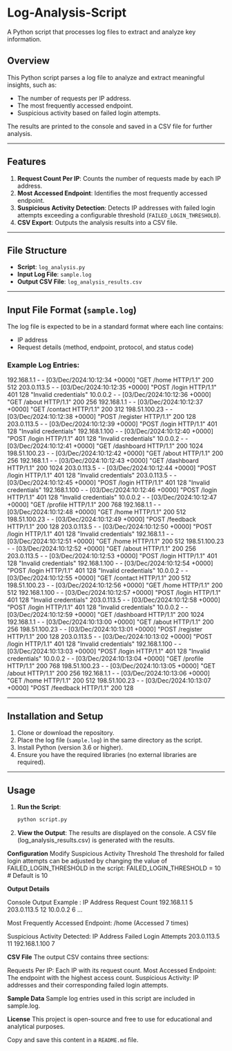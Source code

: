 # Log-Analysis-Script
 A Python script that processes log files to extract and analyze key information.

## Overview

This Python script parses a log file to analyze and extract meaningful insights, such as:
- The number of requests per IP address.
- The most frequently accessed endpoint.
- Suspicious activity based on failed login attempts.

The results are printed to the console and saved in a CSV file for further analysis.

---

## Features

1. **Request Count Per IP**: Counts the number of requests made by each IP address.
2. **Most Accessed Endpoint**: Identifies the most frequently accessed endpoint.
3. **Suspicious Activity Detection**: Detects IP addresses with failed login attempts exceeding a configurable threshold (`FAILED_LOGIN_THRESHOLD`).
4. **CSV Export**: Outputs the analysis results into a CSV file.

---

## File Structure

- **Script**: `log_analysis.py`
- **Input Log File**: `sample.log`
- **Output CSV File**: `log_analysis_results.csv`

---

## Input File Format (`sample.log`)

The log file is expected to be in a standard format where each line contains:
- IP address
- Request details (method, endpoint, protocol, and status code)

### Example Log Entries:
192.168.1.1 - - [03/Dec/2024:10:12:34 +0000] "GET /home HTTP/1.1" 200 512
203.0.113.5 - - [03/Dec/2024:10:12:35 +0000] "POST /login HTTP/1.1" 401 128 "Invalid credentials"
10.0.0.2 - - [03/Dec/2024:10:12:36 +0000] "GET /about HTTP/1.1" 200 256
192.168.1.1 - - [03/Dec/2024:10:12:37 +0000] "GET /contact HTTP/1.1" 200 312
198.51.100.23 - - [03/Dec/2024:10:12:38 +0000] "POST /register HTTP/1.1" 200 128
203.0.113.5 - - [03/Dec/2024:10:12:39 +0000] "POST /login HTTP/1.1" 401 128 "Invalid credentials"
192.168.1.100 - - [03/Dec/2024:10:12:40 +0000] "POST /login HTTP/1.1" 401 128 "Invalid credentials"
10.0.0.2 - - [03/Dec/2024:10:12:41 +0000] "GET /dashboard HTTP/1.1" 200 1024
198.51.100.23 - - [03/Dec/2024:10:12:42 +0000] "GET /about HTTP/1.1" 200 256
192.168.1.1 - - [03/Dec/2024:10:12:43 +0000] "GET /dashboard HTTP/1.1" 200 1024
203.0.113.5 - - [03/Dec/2024:10:12:44 +0000] "POST /login HTTP/1.1" 401 128 "Invalid credentials"
203.0.113.5 - - [03/Dec/2024:10:12:45 +0000] "POST /login HTTP/1.1" 401 128 "Invalid credentials"
192.168.1.100 - - [03/Dec/2024:10:12:46 +0000] "POST /login HTTP/1.1" 401 128 "Invalid credentials"
10.0.0.2 - - [03/Dec/2024:10:12:47 +0000] "GET /profile HTTP/1.1" 200 768
192.168.1.1 - - [03/Dec/2024:10:12:48 +0000] "GET /home HTTP/1.1" 200 512
198.51.100.23 - - [03/Dec/2024:10:12:49 +0000] "POST /feedback HTTP/1.1" 200 128
203.0.113.5 - - [03/Dec/2024:10:12:50 +0000] "POST /login HTTP/1.1" 401 128 "Invalid credentials"
192.168.1.1 - - [03/Dec/2024:10:12:51 +0000] "GET /home HTTP/1.1" 200 512
198.51.100.23 - - [03/Dec/2024:10:12:52 +0000] "GET /about HTTP/1.1" 200 256
203.0.113.5 - - [03/Dec/2024:10:12:53 +0000] "POST /login HTTP/1.1" 401 128 "Invalid credentials"
192.168.1.100 - - [03/Dec/2024:10:12:54 +0000] "POST /login HTTP/1.1" 401 128 "Invalid credentials"
10.0.0.2 - - [03/Dec/2024:10:12:55 +0000] "GET /contact HTTP/1.1" 200 512
198.51.100.23 - - [03/Dec/2024:10:12:56 +0000] "GET /home HTTP/1.1" 200 512
192.168.1.100 - - [03/Dec/2024:10:12:57 +0000] "POST /login HTTP/1.1" 401 128 "Invalid credentials"
203.0.113.5 - - [03/Dec/2024:10:12:58 +0000] "POST /login HTTP/1.1" 401 128 "Invalid credentials"
10.0.0.2 - - [03/Dec/2024:10:12:59 +0000] "GET /dashboard HTTP/1.1" 200 1024
192.168.1.1 - - [03/Dec/2024:10:13:00 +0000] "GET /about HTTP/1.1" 200 256
198.51.100.23 - - [03/Dec/2024:10:13:01 +0000] "POST /register HTTP/1.1" 200 128
203.0.113.5 - - [03/Dec/2024:10:13:02 +0000] "POST /login HTTP/1.1" 401 128 "Invalid credentials"
192.168.1.100 - - [03/Dec/2024:10:13:03 +0000] "POST /login HTTP/1.1" 401 128 "Invalid credentials"
10.0.0.2 - - [03/Dec/2024:10:13:04 +0000] "GET /profile HTTP/1.1" 200 768
198.51.100.23 - - [03/Dec/2024:10:13:05 +0000] "GET /about HTTP/1.1" 200 256
192.168.1.1 - - [03/Dec/2024:10:13:06 +0000] "GET /home HTTP/1.1" 200 512
198.51.100.23 - - [03/Dec/2024:10:13:07 +0000] "POST /feedback HTTP/1.1" 200 128


---

## Installation and Setup

1. Clone or download the repository.
2. Place the log file (`sample.log`) in the same directory as the script.
3. Install Python (version 3.6 or higher).
4. Ensure you have the required libraries (no external libraries are required).

---

## Usage

1. **Run the Script**:
   ```bash
   python script.py

2. **View the Output**:
    The results are displayed on the console.
    A CSV file (log_analysis_results.csv) is generated with the results.


**Configuration**
Modify Suspicious Activity Threshold
The threshold for failed login attempts can be adjusted by changing the value of FAILED_LOGIN_THRESHOLD in the script:
FAILED_LOGIN_THRESHOLD = 10  # Default is 10

**Output Details**

Console Output
Example : 
IP Address           Request Count
192.168.1.1          5
203.0.113.5          12
10.0.0.2             6
...

Most Frequently Accessed Endpoint:
/home (Accessed 7 times)

Suspicious Activity Detected:
IP Address           Failed Login Attempts
203.0.113.5          11
192.168.1.100        7

**CSV File**
The output CSV contains three sections:

Requests Per IP: Each IP with its request count.
Most Accessed Endpoint: The endpoint with the highest access count.
Suspicious Activity: IP addresses and their corresponding failed login attempts.

**Sample Data**
Sample log entries used in this script are included in sample.log.

**License**
This project is open-source and free to use for educational and analytical purposes.

Copy and save this content in a `README.md` file.
